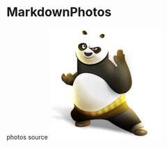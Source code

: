 # MarkdownPhotos
photos source
![](https://raw.githubusercontent.com/Carreylife/MarkdownPhotos/master/panda.png)
